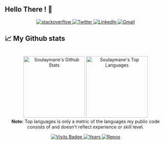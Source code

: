 ## Hello There ! 👋

<p align="center">
  <a href="https://stackoverflow.com/users/18135157/soulaymane-gouijane" target="_blank">
      <img alt="stackoverflow" src="https://img.shields.io/badge/stackoverflow-E34F26?&style=for-the-badge&logo=stackoverflow&logoColor=white" />
    </a> 
    <a href="https://twitter.com/SoulaymaneGOUI" target="_blank">
      <img alt="Twitter" src="https://img.shields.io/badge/twitter-%231DA1F2.svg?&style=for-the-badge&logo=twitter&logoColor=white" />
    </a> 
    <a href="https://www.linkedin.com/in/soulaymanegouijane/" target="_blank">
      <img alt="LinkedIn" src="https://img.shields.io/badge/linkedin-%230077B5.svg?&style=for-the-badge&logo=linkedin&logoColor=white" />
    </a> 
  <a target="_top" href="mailto:soulaymanegouijane@gmail.com" target="_blank">
      <img alt="Gmail" src="https://img.shields.io/badge/gmail-f44336?&style=for-the-badge&logo=Gmail&logoColor=white" />
    </a>
</p>

## 📈 My Github stats

<p align="center">
  <br/>
  <a href="https://github.com/soulaymanegouijane"><img alt="Soulaymane's Github Stats" src="https://github-readme-stats.vercel.app/api/?username=soulaymanegouijane&show_icons=true&count_private=true&theme=react&bg_color=1F222E&title_color=7cebf5&icon_color=2d7de4&show_icons=true&border_color=7cebf5&border_radius=10" height="192px"/></a>
  <a href="https://github.com/soulaymanegouijane"><img alt="Soulaymane's Top Languages" src="https://github-readme-stats.vercel.app/api/top-langs/?username=soulaymanegouijane&langs_count=8&layout=compact&theme=react&bg_color=1F222E&title_color=7cebf5&icon_color=2d7de4&show_icons=true&border_color=7cebf5&border_radius=10" height="192px"/></a>
  <br/>
  <b>Note:</b> Top languages is only a metric of the languages my public code consists of and doesn't reflect experience or skill level.
</p>
<p align="center">
   <a href="https://badges.pufler.dev/visits/soulaymanegouijane/soulaymanegouijane">
    <img src="https://badges.pufler.dev/visits/soulaymanegouijane/soulaymanegouijane?style=flat-square&color=blue&logo=github?1" alt="Visits Badge">
  </a>
  <a href="https://badges.pufler.dev/years/soulaymanegouijane">
    <img src="https://badges.pufler.dev/years/soulaymanegouijane?style=flat-square&color=blue&logo=github?1" alt="Years">
  </a>
  <a href="https://badges.pufler.dev/repos/soulaymanegouijane"> 
    <img src="https://badges.pufler.dev/repos/soulaymanegouijane?style=flat-square&color=blue&logo=github?1" alt="Repos">
  </a>
</p>

